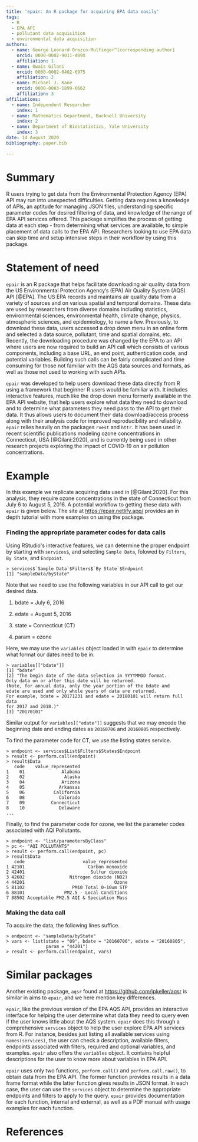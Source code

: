 ```yaml
---
title: 'epair: An R package for acquiring EPA data easily'
tags:
  - R
  - EPA API
  - pollutant data acquisition
  - environmental data acquisition
authors:
  - name: George Leonard Orozco-Mulfinger^[corresponding author]
    orcid: 0000-0002-9011-409X
    affiliation: 1
  - name: Owais Gilani
    orcid: 0000-0002-0402-6975
    affiliation: 2
  - name: Michael J. Kane
    orcid: 0000-0003-1899-6662
    affiliation: 3
affiliations:
  - name: Independent Researcher
    index: 1
  - name: Mathematics Department, Bucknell University
    index: 2
  - name: Department of Biostatistics, Yale University
    index: 3
date: 14 August 2020
bibliography: paper.bib

---
```


# Summary

R users trying to get data from the Environmental Protection Agency (EPA) API may run into 
unexpected difficulties. Getting data requires a knowledge of APIs, an aptitude for managing JSON files, understanding specific parameter codes for desired filtering of data, and knowledge of the range of EPA API services offered. This package simplifies the process of getting data at each step - from determining what services are available, to simple placement of data calls to the EPA API. Researchers looking to use EPA data can skip time and setup intensive steps in their workflow by using this package.


# Statement of need 

`epair` is an R package that helps facilitate downloading air quality data from the US Environmental Protection Agency’s (EPA) Air Quality System (AQS) API [@EPA]. The US EPA records and maintains air quality data from a variety of sources and on various spatial and temporal domains. These data are used by researchers from diverse domains including statistics, environmental sciences, environmental health, climate change, physics, atmospheric sciences, and epidemiology, to name a few. Previously, to download these data, users accessed a drop down menu in an online form and selected a data source, pollutant, time and spatial domains, etc. Recently, the downloading procedure was changed by the EPA to an API where users are now required to build an API call which consists of various components, including a base URL, an end point, authentication code, and potential variables. Building such calls can be fairly complicated and time consuming for those not familiar with the AQS data sources and formats, as well as those not used to working with such APIs.

`epair` was developed to help users download these data directly from R using a framework that beginner R users would be familiar with. It includes interactive features, much like the drop down menu formerly available in the EPA API website, that help users explore what data they need to download and to determine what parameters they need pass to the API to get their data. It thus allows users to document their data download/access process along with their analysis code for improved reproducibility and reliability. `epair` relies heavily on the packages `rvest` and `httr`. It has been used in recent scientific publications modeling ozone concentrations in Connecticut, USA [@Gilani:2020], and is currently being used in other research projects exploring the impact of COVID-19 on air pollution concentrations.

# Example

In this example we replicate acquiring data used in [@Gilani:2020]. For this analysis, they require ozone concentrations in the state of Connecticut from July 6 to August 5, 2016. A potential workflow to getting these data with `epair` is given below. The site at https://epair.netlify.app/ provides an in depth tutorial with more examples on using the package.

### Finding the appropriate parameter codes for data calls

Using RStudio's interactive features, we can determine the proper endpoint by starting with `services$`, and selecting `Sample Data`, folowed by `Filters`, `By State`, and `Endpoint`.

```
> services$`Sample Data`$Filters$`By State`$Endpoint
[1] "sampleData/byState"
```

Note that we need to use the following variables in our API call to get our desired data.

1. bdate = July 6, 2016

2. edate = August 5, 2016

3. state = Connecticut (CT)

4. param = ozone

Here, we may use the `variables` object loaded in with `epair` to determine what format our dates need to be in.

```
> variables[["bdate"]]
[1] "bdate"                                                                                             
[2] "The begin date of the data selection in YYYYMMDD format.  
Only data on or after this date will be returned. 
(Note, for annual data, only the year portion of the bdate and 
edate are used and only whole years of data are returned. 
For example, bdate = 20171231 and edate = 20180101 will return full data 
for 2017 and 2018.)"
[3] "20170101"  
```

Similar output for `variables[["edate"]]` suggests that we may encode the beginning date and ending dates as `20160706` and `20160805` respectively. 

To find the parameter code for CT, we use the listing states service.
```
> endpoint <- services$List$Filters$States$Endpoint
> result <- perform.call(endpoint)
> result$Data
   code    value_represented
1    01              Alabama
2    02               Alaska
3    04              Arizona
4    05             Arkansas
5    06           California
6    08             Colorado
7    09          Connecticut
8    10             Delaware
...
```

Finally, to find the parameter code for ozone, we list the parameter codes associated with AQI Pollutants. 
```
> endpoint <- "list/parametersByClass"
> pc <- "AQI POLLUTANTS"
> result <- perform.call(endpoint, pc)
> result$Data
   code                      value_represented
1 42101                        Carbon monoxide
2 42401                         Sulfur dioxide
3 42602                 Nitrogen dioxide (NO2)
4 44201                                  Ozone
5 81102                  PM10 Total 0-10um STP
6 88101               PM2.5 - Local Conditions
7 88502 Acceptable PM2.5 AQI & Speciation Mass
```

### Making the data call

To acquire the data, the following lines suffice.
```
> endpoint <- "sampleData/byState"
> vars <- list(state = "09", bdate = "20160706", edate = "20160805", 
               param = "44201")
> result <- perform.call(endpoint, vars)
```

# Similar packages

Another existing package, `aqsr` found at https://github.com/jpkeller/aqsr is similar in aims to `epair`, and we here mention key differences. 

`epair`, like the previous version of the EPA AQS API, provides an interactive interface for helping the user determine what data they need to query even if the user knows little about the AQS system. `epair` does this through a comprehensive `services` object to help the user explore EPA API services from R. For instance, besides just listing all available services using `names(services)`, the user can check a description, available filters, endpoints associated with filters, required and optional variables, and examples. `epair` also offers the `variables` object. It contains helpful descriptions for the user to know more about variables in EPA API. 

`epair` uses only two functions, `perform.call()` and `perform.call.raw()`, to obtain data from the EPA API. The former function provides results in a data frame format while the latter function gives results in JSON format. In each case, the user can use the `services` object to determine the appropriate endpoints and filters to apply to the query. `epair` provides documentation for each function, internal and external, as well as a PDF manual with usage examples for each function.

# References
